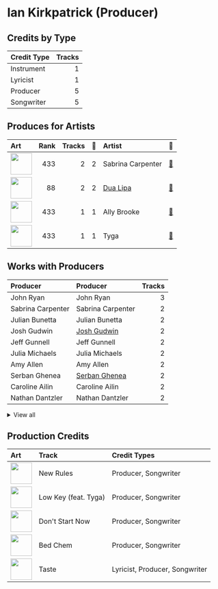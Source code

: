 # Ian Kirkpatrick (Producer)

## Credits by Type

| Credit Type | Tracks |
|:---|---:|
| Instrument | 1 |
| Lyricist | 1 |
| Producer | 5 |
| Songwriter | 5 |

## Produces for Artists

| Art | Rank | Tracks | 💚 | Artist | 🔗 |
|:---|---:|---:|---:|:---|:---|
| <img src="https://i.scdn.co/image/ab6761610000e5ebe053b8338322b9c8609ee7ae" alt="" width="50" /> | 433 | 2 | 2 | Sabrina Carpenter | [🔗](https://open.spotify.com/artist/74KM79TiuVKeVCqs8QtB0B) |
| <img src="https://i.scdn.co/image/ab6761610000e5eb0c68f6c95232e716f0abee8d" alt="" width="50" /> | 88 | 2 | 2 | [Dua Lipa](../../artists/dua_lipa/overview.md) | [🔗](https://open.spotify.com/artist/6M2wZ9GZgrQXHCFfjv46we) |
| <img src="https://i.scdn.co/image/ab6761610000e5eb718ddcdbdde85659512e7364" alt="" width="50" /> | 433 | 1 | 1 | Ally Brooke | [🔗](https://open.spotify.com/artist/6TXM1kV4L8DsDAkAfbOPYk) |
| <img src="https://i.scdn.co/image/ab6761610000e5eb1d8e3ecf59f556b8e4fafce8" alt="" width="50" /> | 433 | 1 | 1 | Tyga | [🔗](https://open.spotify.com/artist/5LHRHt1k9lMyONurDHEdrp) |

## Works with Producers

| Producer | Producer | Tracks |
|:---|:---|---:|
| John Ryan | John Ryan | 3 |
| Sabrina Carpenter | Sabrina Carpenter | 2 |
| Julian Bunetta | Julian Bunetta | 2 |
| Josh Gudwin | [Josh Gudwin](../josh_gudwin/overview.md) | 2 |
| Jeff Gunnell | Jeff Gunnell | 2 |
| Julia Michaels | Julia Michaels | 2 |
| Amy Allen | Amy Allen | 2 |
| Serban Ghenea | [Serban Ghenea](../serban_ghenea/overview.md) | 2 |
| Caroline Ailin | Caroline Ailin | 2 |
| Nathan Dantzler | Nathan Dantzler | 2 |


<details>
<summary>View all</summary>

| Producer | Producer | Tracks |
|:---|:---|---:|
| Emily Warren | Emily Warren | 2 |
| Bryce Bordone | [Bryce Bordone](../bryce_bordone/overview.md) | 2 |
| Tyga | Tyga | 1 |
| Ally Brooke | Ally Brooke | 1 |
| Cermyth Williams | Cermyth Williams | 1 |
| Dua Lipa | Dua Lipa | 1 |
| Joe London | Joe London | 1 |
| Chris Galland | Chris Galland | 1 |
| Manny Marroquin | [Manny Marroquin](../manny_marroquin/overview.md) | 1 |
| Scott Harris | Scott Harris | 1 |
| Drew Jurecka | Drew Jurecka | 1 |
| Teddy Geiger | Teddy Geiger | 1 |

</details>


## Production Credits

| Art | Track | Credit Types |
|:---|:---|:---|
| <img src="https://i.scdn.co/image/ab67616d0000b273ae395b47b186c2bc8c458e0f" alt="" width="50" /> | New Rules | Producer, Songwriter |
| <img src="https://i.scdn.co/image/ab67616d0000b2734f89844c76d620ff098ef5c6" alt="" width="50" /> | Low Key (feat. Tyga) | Producer, Songwriter |
| <img src="https://i.scdn.co/image/ab67616d0000b2732172b607853fa89cefa2beb4" alt="" width="50" /> | Don't Start Now | Producer, Songwriter |
| <img src="https://i.scdn.co/image/ab67616d0000b273fd8d7a8d96871e791cb1f626" alt="" width="50" /> | Bed Chem | Producer, Songwriter |
| <img src="https://i.scdn.co/image/ab67616d0000b273fd8d7a8d96871e791cb1f626" alt="" width="50" /> | Taste | Lyricist, Producer, Songwriter |
